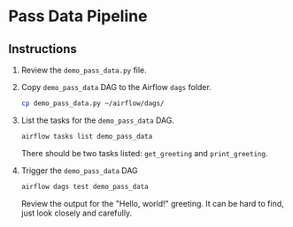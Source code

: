 # Pass Data Pipeline

## Instructions

1. Review the `demo_pass_data.py` file.

1. Copy `demo_pass_data` DAG to the Airflow `dags` folder.

    ```bash
    cp demo_pass_data.py ~/airflow/dags/
    ```

1. List the tasks for the `demo_pass_data` DAG.

    ```bash
    airflow tasks list demo_pass_data
    ```

    There should be two tasks listed: `get_greeting` and `print_greeting`.

1. Trigger the `demo_pass_data` DAG

    ```bash
    airflow dags test demo_pass_data
    ```

    Review the output for the "Hello, world!" greeting. It can be hard to find, just look closely and carefully.
